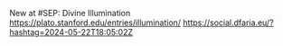 New at #SEP: Divine Illumination https://plato.stanford.edu/entries/illumination/ https://social.dfaria.eu/?hashtag=2024-05-22T18:05:02Z
